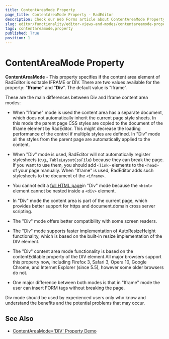```yaml
---
title: ContentAreaMode Property
page_title: ContentAreaMode Property - RadEditor
description: Check our Web Forms article about ContentAreaMode Property.
slug: editor/functionality/editor-views-and-modes/contentareamode-property
tags: contentareamode,property
published: True
position: 1
---
```


# ContentAreaMode Property

**ContentAreaMode** - This property specifies if the content area element of RadEditor is editable IFRAME or DIV. There are two values available for the property: "**Iframe**" and "**Div**". The default value is "Iframe".

These are the main differences between Div and Iframe content area modes:

* When "Iframe" mode is used the content area has a separate document, which does not automatically inherit the current page style sheets. In this mode the parent page CSS styles are copied to the document of the Iframe element by RadEditor. This might decrease the loading performance of the control if multiple styles are defined. In "Div" mode all the styles from the parent page are automatically applied to the content.
 
* When "Div" mode is used, RadEditor will not automatically register stylesheets (e.g., `TableLayoutCssFile`) because they can break the page. If you want to use them, you should add `<link>` elements to the `<head>` of your page manually. When "Iframe" is used, RadEditor adds such stylesheets to the document of the `<iframe>`.

* You cannot edit a [full HTML page](https://demos.telerik.com/aspnet-ajax/editor/examples/completehtmlsupport/defaultcs.aspx)in "Div" mode because the `<html>` element cannot be nested inside a `<div>` element.

* In "Div" mode the content area is part of the current page, which provides better support for https and document.domain cross server scripting.

* The "Div" mode offers better compatibility with some screen readers.

* The "Div" mode supports faster implementation of AutoResizeHeight functionality, which is based on the built-in resize implementation of the DIV element.

* The "Div" content area mode functionality is based on the contentEditable property of the DIV element.All major browsers support this property now, including Firefox 3, Safari 3, Opera 10, Google Chrome, and Internet Explorer (since 5.5), however some older browsers do not.

* One major difference between both modes is that in "Iframe" mode the user can insert FORM tags without breaking the page.

Div mode should be used by experienced users only who know and understand the benefits and the potential problems that may occur.

## See Also

 * [ContentAreaMode='DIV' Property Demo](https://demos.telerik.com/aspnet-ajax/editor/examples/accessibleeditor/defaultcs.aspx)
